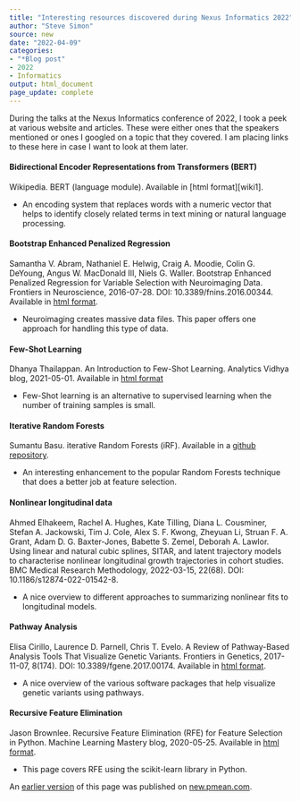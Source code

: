 ```yaml
---
title: "Interesting resources discovered during Nexus Informatics 2022"
author: "Steve Simon"
source: new
date: "2022-04-09"
categories: 
- "*Blog post"
- 2022
- Informatics
output: html_document
page_update: complete
---
```


During the talks at the Nexus Informatics conference of 2022, I took a peek at various website and articles. These were either ones that the speakers mentioned or ones I googled on a topic that they covered. I am placing links to these here in case I want to look at them later.

#### Bidirectional Encoder Representations from Transformers (BERT)

Wikipedia. BERT (language module). Available in [html format][wiki1].

+ An encoding system that replaces words with a numeric vector that helps to identify closely related terms in text mining or natural language processing.

#### Bootstrap Enhanced Penalized Regression

Samantha V. Abram, Nathaniel E. Helwig, Craig A. Moodie, Colin G. DeYoung, Angus W. MacDonald III, Niels G. Waller. Bootstrap Enhanced Penalized Regression for Variable Selection with Neuroimaging Data. Frontiers in Neuroscience, 2016-07-28. DOI: 10.3389/fnins.2016.00344. Available in [html format][abra1].

+ Neuroimaging creates massive data files. This paper offers one approach for handling this type of data.

#### Few-Shot Learning

Dhanya Thailappan. An Introduction to Few-Shot Learning. Analytics Vidhya blog, 2021-05-01. Available in [html format][thai1]

+ Few-Shot learning is an alternative to supervised learning when the number of training samples is small.

#### Iterative Random Forests

Sumantu Basu. iterative Random Forests (iRF). Available in a [github repository][basu1].

+ An interesting enhancement to the popular Random Forests technique that does a better job at feature selection.

#### Nonlinear longitudinal data

Ahmed Elhakeem, Rachel A. Hughes, Kate Tilling, Diana L. Cousminer, Stefan A. Jackowski, Tim J. Cole, Alex S. F. Kwong, Zheyuan Li, Struan F. A. Grant, Adam D. G. Baxter-Jones, Babette S. Zemel, Deborah A. Lawlor. Using linear and natural cubic splines, SITAR, and latent trajectory models to characterise nonlinear longitudinal growth trajectories in cohort studies. BMC Medical Research Methodology, 2022-03-15, 22(68). DOI: 10.1186/s12874-022-01542-8.

+ A nice overview to different approaches to summarizing nonlinear fits to longitudinal models.

#### Pathway Analysis

Elisa Cirillo, Laurence D. Parnell, Chris T. Evelo. A Review of Pathway-Based Analysis Tools That Visualize Genetic Variants. Frontiers in Genetics, 2017-11-07, 8(174). DOI: 10.3389/fgene.2017.00174. Available in [html format][ciri1].

+ A nice overview of the various software packages that help visualize genetic variants using pathways. 

#### Recursive Feature Elimination

Jason Brownlee. Recursive Feature Elimination (RFE) for Feature Selection in Python. Machine Learning Mastery blog, 2020-05-25. Available in [html format][brow1].

+ This page covers RFE using the scikit-learn library in Python.

<!---Place links here--->

[abra1]: https://doi.org/10.3389/fnins.2016.00344
[basu1]: https://github.com/sumbose/iRF
[brow1]: https://machinelearningmastery.com/rfe-feature-selection-in-python/
[ciri1]: https://doi.org/10.3389/fgene.2017.00174
[elkh1]: https://doi.org/10.1186/s12874-022-01542-8
[thai1]: https://www.analyticsvidhya.com/blog/2021/05/an-introduction-to-few-shot-learning/
[wik1]: https://en.wikipedia.org/wiki/BERT_(language_model)

An [earlier version][sim2] of this page was published on [new.pmean.com][sim1].

[sim1]: http://new.pmean.com
[sim2]: http://new.pmean.com/nexus-bioinformatics-2022/
